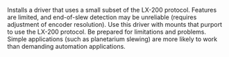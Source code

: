Installs a driver that uses a small subset of the LX-200 protocol. Features are limited, and end-of-slew detection may be unreliable (requires adjustment of encoder resolution). Use this driver with mounts that purport to use the LX-200 protocol. Be prepared for limitations and problems. Simple applications (such as planetarium slewing) are more likely to work than demanding automation applications.